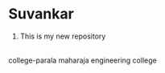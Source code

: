 # Suvankar
<ol>
<li>This is my new repository</li>
</ol>
<br/ >
college-parala maharaja engineering college 

